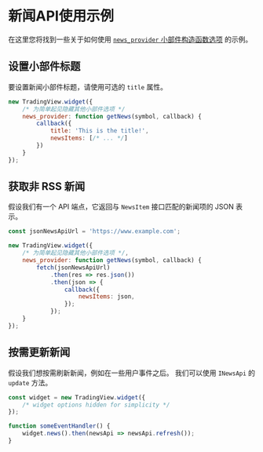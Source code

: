 # 新闻API使用示例

在这里您将找到一些关于如何使用 [`news_provider` 小部件构造函数选项](Widget-Constructor.md#news_provider) 的示例。

## 设置小部件标题

要设置新闻小部件标题，请使用可选的 `title` 属性。

```javascript
new TradingView.widget({
    /* 为简单起见隐藏其他小部件选项 */
    news_provider: function getNews(symbol, callback) {
        callback({
            title: 'This is the title!',
            newsItems: [/* ... */]
        })
    }
});
```

## 获取非 RSS 新闻

假设我们有一个 API 端点，它返回与 `NewsItem` 接口匹配的新闻项的 JSON 表示。

```javascript
const jsonNewsApiUrl = 'https://www.example.com';

new TradingView.widget({
    /* 为简单起见隐藏其他小部件选项 */,
    news_provider: function getNews(symbol, callback) {
        fetch(jsonNewsApiUrl)
            .then(res => res.json())
            .then(json => {
                callback({
                    newsItems: json,
                });
            });
    }
});
```

## 按需更新新闻

假设我们想按需刷新新闻，例如在一些用户事件之后。 我们可以使用 `INewsApi` 的`update` 方法。

```javascript
const widget = new TradingView.widget({
    /* widget options hidden for simplicity */
});

function someEventHandler() {
    widget.news().then(newsApi => newsApi.refresh());
}
```
